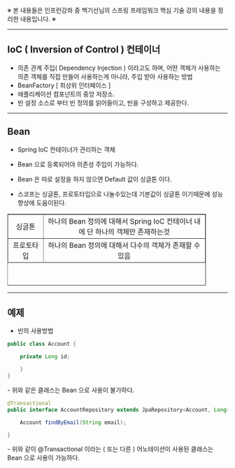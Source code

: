 ※ 본 내용들은 인프런강좌 중 백기선님의 스프링 프레임워크 핵심 기술 강의 내용을 정리한 내용입니다. ※

---

## IoC ( Inversion of Control ) 컨테이너

-   의존 관계 주입( Dependency Injection ) 이라고도 하며, 어떤 객체가 사용하는 의존 객체를 직접 만들어 사용하는게 아니라, 주입 받아 사용하는 방법
-   BeanFactory \[ 최상위 인터페이스 \]
-   애플리케이션 컴포넌트의 중앙 저장소.
-   빈 설정 소스로 부터 빈 정의를 읽어들이고, 빈을 구성하고 제공한다.

---

## Bean

-   Spring IoC 컨테이너가 관리하는 객체
-   Bean 으로 등록되어야 의존성 주입이 가능하다.  
    
-   Bean 은 따로 설정을 하지 않으면 Default 값이 싱글톤 이다.
-   스코프는 싱글톤, 프로토타입으로 나눌수있는데 기본값이 싱글톤 이기때문에 성능 향상에 도움이된다.

<table style="border-collapse: collapse; width: 90.0009%; height: 164px;" border="1"><tbody><tr><td style="width: 17.9277%; text-align: center;">싱글톤</td><td style="width: 82.0723%; text-align: center;">하나의 Bean 정의에 대해서 Spring IoC 컨테이너 내에 단 하나의 객체만 존재하는것</td></tr><tr><td style="width: 17.9277%; text-align: center;">프로토타입</td><td style="width: 82.0723%; text-align: center;">하나의 Bean 정의에 대해서 다수의 객체가 존재할 수 있음</td></tr></tbody></table>

---

## 예제 

-   빈의 사용방법

```java
public class Account {

    private Long id;

    }
}
```

\- 위와 같은 클래스는 Bean 으로 사용이 불가하다.

```java
@Transactional
public interface AccountRepository extends JpaRepository<Account, Long>{

    Account findByEmail(String email);

}

```

\- 위와 같이 @Transactional 이라는 ( 또는 다른 ) 어노테이션이 사용된 클래스는 Bean 으로 사용이 가능하다.

